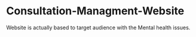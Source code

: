# Consultation-Managment-Website
Website is actually based to target audience with the Mental health issues.
